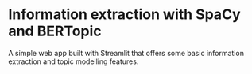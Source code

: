 # Information extraction with SpaCy and BERTopic

A simple web app built with Streamlit that offers some basic information extraction and topic modelling features.
